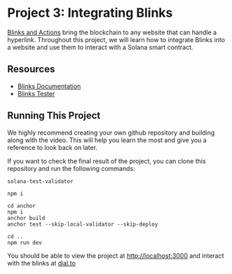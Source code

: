 # Project 3: Integrating Blinks

[Blinks and Actions]() bring the blockchain to any website that can handle a hyperlink. Throughout this project, we will learn how to integrate Blinks into a website and use them to interact with a Solana smart contract.

## Resources

- [Blinks Documentation](https://solana.com/docs/advanced/actions)
- [Blinks Tester](https://dial.to)

## Running This Project

We highly recommend creating your own github repository and building along with the video. This will help you learn the most and give you a reference to look back on later.

If you want to check the final result of the project, you can clone this repository and run the following commands:

```
solana-test-validator

npm i

cd anchor
npm i
anchor build
anchor test --skip-local-validator --skip-deploy

cd ..
npm run dev
```

You should be able to view the project at [http://localhost:3000](http://localhost:3000) and interact with the blinks at [dial.to](https://dial.to/?action=solana-action:http://localhost:3000/api/vote)